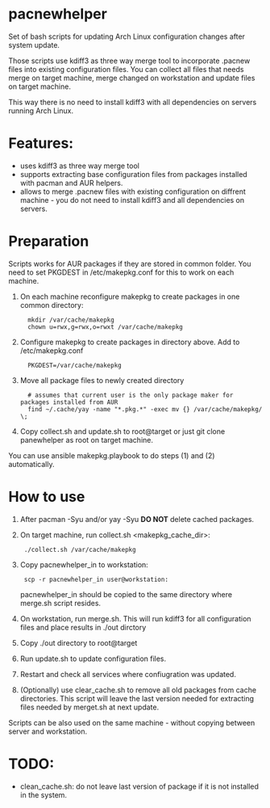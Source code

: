 # pacnewhelper
Set of bash scripts for updating Arch Linux configuration changes after system update.

Those scripts use kdiff3 as three way merge tool to incorporate .pacnew files into existing configuration files.
You can collect all files that needs merge on target machine, merge changed on workstation and update files on target machine.

This way there is no need to install kdiff3 with all dependencies on servers running Arch Linux.

# Features:
 
 - uses kdiff3 as three way merge tool
 - supports extracting base configuration files from packages installed with pacman and AUR helpers.
 - allows to merge .pacnew files with existing configuration on diffrent machine - you do not need to install kdiff3 and all dependencies on servers.

# Preparation
Scripts works for AUR packages if they are stored in common folder. You need to set PKGDEST in /etc/makepkg.conf for this to work on each machine.

1. On each machine reconfigure makepkg to create packages in one common directory:

         mkdir /var/cache/makepkg
         chown u=rwx,g=rwx,o=rwxt /var/cache/makepkg            

1. Configure makepkg to create packages in directory above. Add to /etc/makepkg.conf

         PKGDEST=/var/cache/makepkg 


1. Move all package files to newly created directory

         # assumes that current user is the only package maker for packages installed from AUR
         find ~/.cache/yay -name "*.pkg.*" -exec mv {} /var/cache/makepkg/ \;

1. Copy collect.sh and update.sh to root@target or just git clone panewhelper as root on target machine.

You can use ansible makepkg.playbook to do steps (1) and (2) automatically.

# How to use

1. After pacman -Syu and/or yay -Syu **DO NOT** delete cached packages.
1. On target machine, run collect.sh <makepkg_cache_dir>:

        ./collect.sh /var/cache/makepkg

1. Copy pacnewhelper_in to workstation:

        scp -r pacnewhelper_in user@workstation:
    
    pacnewhelper_in should be copied to the same directory where merge.sh script resides.

1. On workstation, run merge.sh. This will run kdiff3 for all configuration files 
   and place results in ./out dirctory
   
1. Copy ./out directory to root@target
1. Run update.sh to update configuration files.
1. Restart and check all services where confiugration was updated.
1. (Optionally) use clear_cache.sh to remove all old packages from cache directories. This script will 
   leave the last version needed for extracting files needed by merget.sh at next update.

Scripts can be also used on the same machine - without copying between server and workstation.

# TODO:

 - clean_cache.sh: do not leave last version of package if it is not installed in the system.